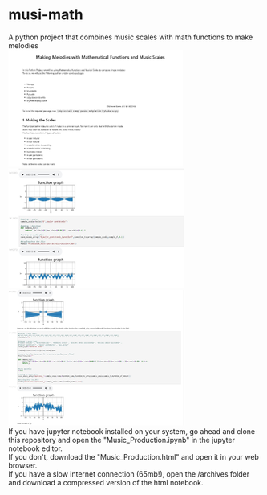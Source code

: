 # musi-math
A python project that combines music scales with math functions to make melodies
<br>
<img src="data/readonly/screen1.JPG" width="350" title="Notebook Title">
<img src="data/readonly/screen2.JPG" width="350" title="function graph 1">
<img src="data/readonly/screen3.JPG" width="350" title="function graph 2">
<br>
If you have jupyter notebook installed on your system, go ahead and clone this repository and open the "Music_Production.ipynb" in the jupyter notebook editor.<br>
If you don't, download the "Music_Production.html" and open it in your web browser.<br>If you have a slow internet connection (65mb!), open the /archives folder and download a compressed version of the html notebook.
